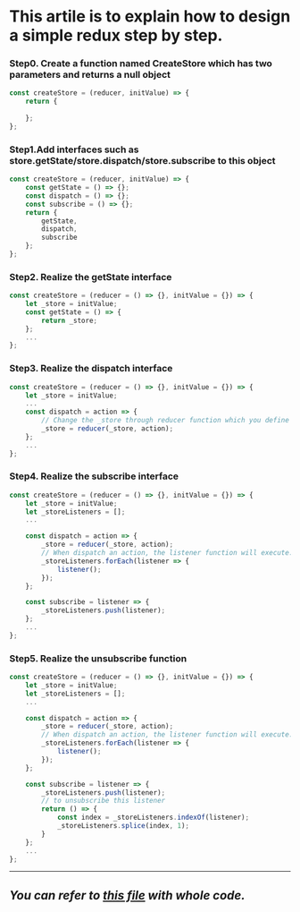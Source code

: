 # This artile is to explain how to design a simple redux step by step.

### Step0. Create a function named CreateStore which has two parameters and returns a null object 

```javascript
const createStore = (reducer, initValue) => {
    return {
      
    };
};
```

### Step1.Add interfaces such as store.getState/store.dispatch/store.subscribe to this object 

```javascript
const createStore = (reducer, initValue) => {
    const getState = () => {};
    const dispatch = () => {};
    const subscribe = () => {};
    return {
        getState,
        dispatch,
        subscribe
    };
};
```

### Step2. Realize the getState interface

```javascript
const createStore = (reducer = () => {}, initValue = {}) => {
    let _store = initValue;
    const getState = () => {
        return _store;
    };
    ...
};
```


### Step3. Realize the dispatch interface

```javascript
const createStore = (reducer = () => {}, initValue = {}) => {
    let _store = initValue;
    ...
    const dispatch = action => {
        // Change the _store through reducer function which you define outside the whole createStore
        _store = reducer(_store, action);
    };
    ...
};
```

### Step4. Realize the subscribe interface

```javascript
const createStore = (reducer = () => {}, initValue = {}) => {
    let _store = initValue;
    let _storeListeners = [];
    ...

    const dispatch = action => {
        _store = reducer(_store, action);
        // When dispatch an action, the listener function will execute.
        _storeListeners.forEach(listener => {
            listener();
        });
    };

    const subscribe = listener => {
        _storeListeners.push(listener);
    };
    ...
};
```
### Step5. Realize the unsubscribe function

```javascript
const createStore = (reducer = () => {}, initValue = {}) => {
    let _store = initValue;
    let _storeListeners = [];
    ...

    const dispatch = action => {
        _store = reducer(_store, action);
        // When dispatch an action, the listener function will execute.
        _storeListeners.forEach(listener => {
            listener();
        });
    };

    const subscribe = listener => {
        _storeListeners.push(listener);
        // to unsubscribe this listener
        return () => {
            const index = _storeListeners.indexOf(listener);
            _storeListeners.splice(index, 1);
        }
    };
    ...
};
```
----------
## *You can refer to [this file](./src/2.md) with whole code.*
